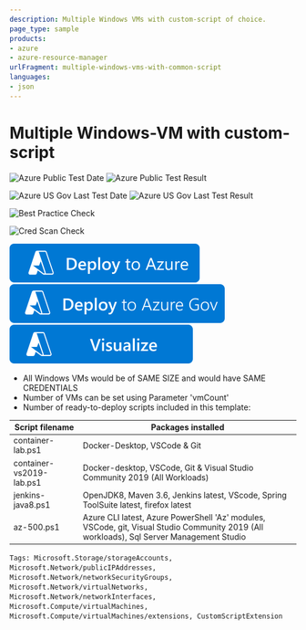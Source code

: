 ```yaml
---
description: Multiple Windows VMs with custom-script of choice.
page_type: sample
products:
- azure
- azure-resource-manager
urlFragment: multiple-windows-vms-with-common-script
languages:
- json
---
```

# Multiple Windows-VM with custom-script

![Azure Public Test Date](https://azurequickstartsservice.blob.core.windows.net/badges/application-workloads/jenkins/multiple-windows-vms-with-common-script/PublicLastTestDate.svg)
![Azure Public Test Result](https://azurequickstartsservice.blob.core.windows.net/badges/application-workloads/jenkins/multiple-windows-vms-with-common-script/PublicDeployment.svg)

![Azure US Gov Last Test Date](https://azurequickstartsservice.blob.core.windows.net/badges/application-workloads/jenkins/multiple-windows-vms-with-common-script/FairfaxLastTestDate.svg)
![Azure US Gov Last Test Result](https://azurequickstartsservice.blob.core.windows.net/badges/application-workloads/jenkins/multiple-windows-vms-with-common-script/FairfaxDeployment.svg)

![Best Practice Check](https://azurequickstartsservice.blob.core.windows.net/badges/application-workloads/jenkins/multiple-windows-vms-with-common-script/BestPracticeResult.svg)

![Cred Scan Check](https://azurequickstartsservice.blob.core.windows.net/badges/application-workloads/jenkins/multiple-windows-vms-with-common-script/CredScanResult.svg)

[![Deploy To Azure](https://raw.githubusercontent.com/Azure/azure-quickstart-templates/master/1-CONTRIBUTION-GUIDE/images/deploytoazure.svg?sanitize=true)](https://portal.azure.com/#create/Microsoft.Template/uri/https%3A%2F%2Fraw.githubusercontent.com%2FAzure%2Fazure-quickstart-templates%2Fmaster%2Fapplication-workloads%2Fjenkins%2Fmultiple-windows-vms-with-common-script%2Fazuredeploy.json)
[![Deploy To Azure US Gov](https://raw.githubusercontent.com/Azure/azure-quickstart-templates/master/1-CONTRIBUTION-GUIDE/images/deploytoazuregov.svg?sanitize=true)](https://portal.azure.us/#create/Microsoft.Template/uri/https%3A%2F%2Fraw.githubusercontent.com%2FAzure%2Fazure-quickstart-templates%2Fmaster%2Fapplication-workloads%2Fjenkins%2Fmultiple-windows-vms-with-common-script%2Fazuredeploy.json)
[![Visualize](https://raw.githubusercontent.com/Azure/azure-quickstart-templates/master/1-CONTRIBUTION-GUIDE/images/visualizebutton.svg?sanitize=true)](http://armviz.io/#/?load=https%3A%2F%2Fraw.githubusercontent.com%2FAzure%2Fazure-quickstart-templates%2Fmaster%2Fapplication-workloads%2Fjenkins%2Fmultiple-windows-vms-with-common-script%2Fazuredeploy.json)

* All Windows VMs would be of SAME SIZE and would have SAME CREDENTIALS
* Number of VMs can be set using Parameter 'vmCount'
* Number of ready-to-deploy scripts included in this template:

Script filename | Packages installed
----------------|-------------------
container-lab.ps1 | Docker-Desktop, VSCode & Git
container-vs2019-lab.ps1 | Docker-desktop, VSCode, Git & Visual Studio Community 2019 (All Workloads)
jenkins-java8.ps1 | OpenJDK8, Maven 3.6, Jenkins latest, VScode, Spring ToolSuite latest, firefox latest
az-500.ps1 | Azure CLI latest, Azure PowerShell 'Az' modules, VSCode, git, Visual Studio Community 2019 (All workloads), Sql Server Management Studio

`Tags: Microsoft.Storage/storageAccounts, Microsoft.Network/publicIPAddresses, Microsoft.Network/networkSecurityGroups, Microsoft.Network/virtualNetworks, Microsoft.Network/networkInterfaces, Microsoft.Compute/virtualMachines, Microsoft.Compute/virtualMachines/extensions, CustomScriptExtension`
